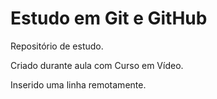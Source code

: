 # Estudo em Git e GitHub
 Repositório de estudo.

 Criado durante aula com Curso em Vídeo.
 
 Inserido uma linha remotamente.
